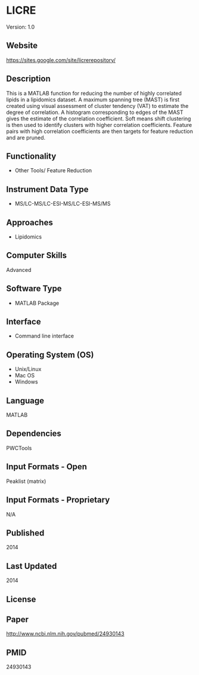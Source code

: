 # LICRE
Version: 1.0

## Website
https://sites.google.com/site/licrerepository/

## Description
This is a MATLAB function for reducing the number of highly correlated lipids in a lipidomics dataset. A maximum spanning tree (MAST) is first created using visual assessment of cluster tendency (VAT) to estimate the degree of correlation. A histogram corresponding to edges of the MAST gives the estimate of the correlation coefficient. Soft means shift clustering is then used to identify clusters with higher correlation coefficients. Feature pairs with high correlation coefficients are then targets for feature reduction and are pruned.

## Functionality
- Other Tools/ Feature Reduction

## Instrument Data Type
- MS/LC-MS/LC-ESI-MS/LC-ESI-MS/MS

## Approaches
- Lipidomics

## Computer Skills
Advanced

## Software Type
- MATLAB Package

## Interface
- Command line interface

## Operating System (OS)
- Unix/Linux
- Mac OS
- Windows

## Language
MATLAB

## Dependencies
PWCTools

## Input Formats - Open
Peaklist (matrix)

## Input Formats - Proprietary
N/A

## Published
2014

## Last Updated
2014

## License

## Paper
http://www.ncbi.nlm.nih.gov/pubmed/24930143

## PMID
24930143
